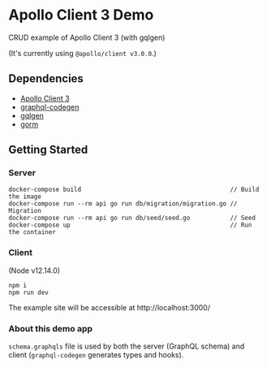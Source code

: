 # Apollo Client 3 Demo

CRUD example of Apollo Client 3 (with gqlgen)

(It's currently using `@apollo/client v3.0.0`.)

## Dependencies

- [Apollo Client 3](https://www.apollographql.com/client/)
- [graphql-codegen](https://graphql-code-generator.com/)
- [gqlgen](https://gqlgen.com/)
- [gorm](https://gorm.io/)

## Getting Started

### Server
```
docker-compose build                                         // Build the image
docker-compose run --rm api go run db/migration/migration.go // Migration
docker-compose run --rm api go run db/seed/seed.go           // Seed
docker-compose up                                            // Run the container
```

### Client
(Node v12.14.0)
```
npm i
npm run dev
```

The example site will be accessible at http://localhost:3000/


### About this demo app

`schema.graphqls` file is used by both the server (GraphQL schema) and client (`graphql-codegen` generates types and hooks).
